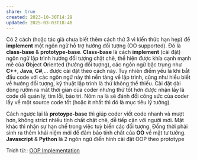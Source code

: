 ```yaml
---
share: true
created: 2023-10-30T14:29
updated: 2025-03-03T18:48
---
```

Có 2 cách (hoặc tác giả chưa biết thêm cách thứ 3 vì kiến thức hạn hẹp) để **implement** một ngôn ngữ hỗ trợ hướng đối tượng (OO supported). Đó là **class-base** & **prototype-base**. **Class-base** là cách **implement** (cài đặt) ngôn ngữ lập trình hướng đối tượng chặt chẽ, thể hiện được khía cạnh mạnh mẽ của **O**bject **O**riented (hướng đối tượng), các ngôn ngữ bậc trung như **C++**, **Java**, **C#**,... được cài đặt theo cách này. Tuy nhiên điểm yếu là khi bắt đầu code với các ngôn ngữ này thì nền tảng về lập trình, cũng như hiểu biết về hướng đối tượng, kỹ thuật lập trình là thứ không thể thiếu. Cài đặt dài dòng rườm ra mất thời gian của coder nhưng thứ tốt hơn được nhận lấy là code dễ quản lý, tìm lỗi, bảo trì. Nôm na là sẽ đánh đổi công sức của coder lấy về một source code tốt (hoặc ít nhất thì đó là mục tiêu lý tưởng).

Cách ngược lại là **protoype-base** thì giúp coder viết code nhanh và mượt hơn, không strict nhiều tính chất chặt chẽ, dễ tiếp cận với người mới. Mặt khác thì nhận sự hạn chế trong việc tuỳ biến các đối tượng. Đồng thời phải sinh ra thêm khái niệm mới để đảm bảo tính chất của **OO** về mặt tư tưởng. **Javascript** & **Python** là 2 ngôn ngữ điển hình cài đặt OOP theo prototype

Trích từ:: [OOP Implementation](https://viblo.asia/p/oop-implementation-V3m5Wm7QZO7)